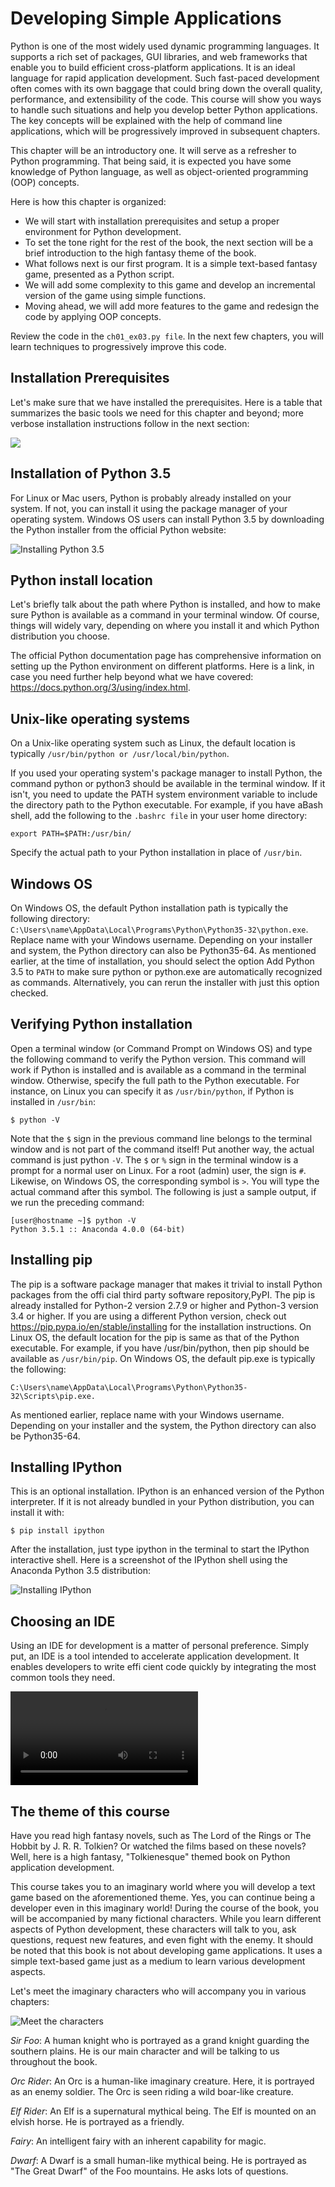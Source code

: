 # Developing Simple Applications

Python is one of the most widely used dynamic programming languages. It supports a rich set of packages, GUI libraries, and web frameworks that enable you to build efficient cross-platform applications. It is an ideal language for rapid application development. Such fast-paced development often comes with its own baggage that could bring down the overall quality, performance, and extensibility of the code.
This course will show you ways to handle such situations and help you develop better Python applications. The key concepts will be explained with the help of command line applications, which will be progressively improved in subsequent chapters.

This chapter will be an introductory one. It will serve as a refresher to Python programming. That being said, it is expected you have some knowledge of Python language, as well as object-oriented programming (OOP) concepts.

Here is how this chapter is organized:

* We will start with installation prerequisites and setup a proper environment
for Python development.
* To set the tone right for the rest of the book, the next section will be a brief
introduction to the high fantasy theme of the book.
* What follows next is our first program. It is a simple text-based fantasy game,
presented as a Python script.
* We will add some complexity to this game and develop an incremental
version of the game using simple functions.
* Moving ahead, we will add more features to the game and redesign the code
by applying OOP concepts.

Review the code in the `ch01_ex03.py file`. In the next few chapters, you will learn techniques to progressively improve this code.


## Installation Prerequisites
Let's make sure that we have installed the prerequisites. Here is a table that
summarizes the basic tools we need for this chapter and beyond; more verbose
installation instructions follow in the next section:

![](assets/Python3.5.PNG)

## Installation of Python 3.5
For Linux or Mac users, Python is probably already installed on your system. If not, you can install it using the package manager of your operating system. Windows OS users can install Python 3.5 by downloading the Python installer from the official Python website:

![Installing Python 3.5](assets/Image1_01_01.png)

## Python install location
Let's briefly talk about the path where Python is installed, and how to make sure Python is available as a command in your terminal window. Of course, things will widely vary, depending on where you install it and which Python distribution you
choose.

The official Python documentation page has comprehensive information on setting up the Python environment on different platforms. Here is a link, in case you need further help beyond what we have covered: https://docs.python.org/3/using/index.html.


## Unix-like operating systems
On a Unix-like operating system such as Linux, the default location is typically `/usr/bin/python or /usr/local/bin/python`.

If you used your operating system's package manager to install Python, the command python or python3 should be available in the terminal window. If it isn't, you need to update the PATH system environment variable to include the directory path to the Python executable. For example, if you have aBash shell, add the following to the `.bashrc file` in your user home directory:

`export PATH=$PATH:/usr/bin/`

Specify the actual path to your Python installation in place of `/usr/bin`.


## Windows OS

On Windows OS, the default Python installation path is typically the following directory: `C:\Users\name\AppData\Local\Programs\Python\Python35-32\python.exe`. Replace name with your Windows username. Depending on your
installer and system, the Python directory can also be Python35-64. As mentioned earlier, at the time of installation, you should select the option Add Python 3.5 to `PATH` to make sure python or python.exe are automatically recognized as
commands. Alternatively, you can rerun the installer with just this option checked.

## Verifying Python installation
Open a terminal window (or Command Prompt on Windows OS) and type the following command to verify the Python version. This command will work if Python is installed and is available as a command in the terminal window. Otherwise,
specify the full path to the Python executable. For instance, on Linux you can specify it as `/usr/bin/python`, if Python is installed in `/usr/bin`:

```
$ python -V
```
Note that the `$` sign in the previous command line belongs to the terminal window and is not part of the command itself! Put another way, the actual command is just python `-V`. The `$` or `%` sign in the terminal window is a prompt for a normal user on Linux. For a root (admin) user, the sign is `#`. Likewise, on Windows OS, the corresponding symbol is `>`.
You will type the actual command after this symbol. The following is just a sample output, if we run the preceding command:

```
[user@hostname ~]$ python -V
Python 3.5.1 :: Anaconda 4.0.0 (64-bit)
```
## Installing pip
The pip is a software package manager that makes it trivial to install Python packages from the offi cial third party software repository,PyPI. The pip is already installed for Python-2 version 2.7.9 or higher and Python-3 version 3.4 or higher.
If you are using a different Python version, check out https://pip.pypa.io/en/stable/installing for the installation instructions.
On Linux OS, the default location for the pip is same as that of the Python executable. For example, if you have /usr/bin/python, then pip should be available as `/usr/bin/pip`. On Windows OS, the default pip.exe is typically the following:
```
C:\Users\name\AppData\Local\Programs\Python\Python35-32\Scripts\pip.exe.
```
As mentioned earlier, replace name with your Windows username. Depending on your installer and the system, the Python directory can also be Python35-64.

## Installing IPython
This is an optional installation. IPython is an enhanced version of the Python interpreter. If it is not already bundled in your Python distribution, you can install it with:
```
$ pip install ipython
```
After the installation, just type ipython in the terminal to start the IPython interactive shell. Here is a screenshot of the IPython shell using the Anaconda Python 3.5 distribution:

![Installing IPython](assets/Image_01_02.png)

## Choosing an IDE
Using an IDE for development is a matter of personal preference. Simply put, an
IDE is a tool intended to accelerate application development. It enables developers
to write effi cient code quickly by integrating the most common tools they need.

<video id="video1" controls="controls">
  <source type="video/mp4" src="assets/Video_01.mp4"/>
</video>

## The theme of this course
Have you read high fantasy novels, such as The Lord of the Rings or The Hobbit by J. R. R. Tolkien? Or watched the films based on these novels? Well, here is a high fantasy, "Tolkienesque" themed book on Python application development.

This course takes you to an imaginary world where you will develop a text game based on the aforementioned theme. Yes, you can continue being a developer even in this imaginary world! During the course of the book, you will be accompanied by
many fictional characters. While you learn different aspects of Python development, these characters will talk to you, ask questions, request new features, and even fight with the enemy.
It should be noted that this book is not about developing game applications. It uses a simple text-based game just as a medium to learn various development aspects.

Let's meet the imaginary characters who will accompany you in various chapters:

![Meet the characters](assets/output_dDbbiG.gif)

*Sir Foo*:
A human knight who is portrayed as a grand knight guarding the southern plains. He is our main character and will be talking to us throughout the book.

*Orc Rider*:
An Orc is a human-like imaginary creature. Here, it is portrayed as an enemy soldier. The Orc is seen riding a wild boar-like creature.

*Elf Rider*:
An Elf is a supernatural mythical being. The Elf is mounted on an elvish horse. He is portrayed as a friendly.

*Fairy*:
An intelligent fairy with an inherent capability for magic.

*Dwarf*:
A Dwarf is a small human-like mythical being. He is portrayed as "The Great Dwarf" of the Foo mountains.
He asks lots of questions.
